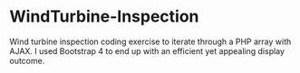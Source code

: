 # WindTurbine-Inspection
Wind turbine inspection coding exercise to iterate through a PHP array with AJAX. I used Bootstrap 4 to end up with an efficient yet appealing display outcome.

